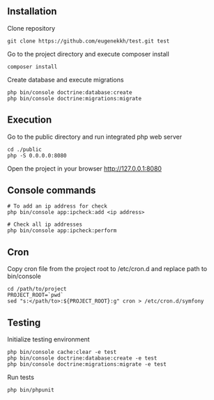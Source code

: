 Installation
------------
Clone repository
```shell
git clone https://github.com/eugenekkh/test.git test
```

Go to the project directory and execute composer install
```shell
composer install
```

Create database and execute migrations
```shell
php bin/console doctrine:database:create
php bin/console doctrine:migrations:migrate
```

Execution
---------
Go to the public directory and run integrated php web server
```shell
cd ./public
php -S 0.0.0.0:8080
```

Open the project in your browser http://127.0.0.1:8080

Console commands
----------------
```shell
# To add an ip address for check
php bin/console app:ipcheck:add <ip address>
```

```shell
# Check all ip addresses
php bin/console app:ipcheck:perform
```

Cron
----
Copy cron file from the project root to /etc/cron.d and replace path to bin/console
```shell
cd /path/to/project
PROJECT_ROOT=`pwd`
sed "s:</path/to>:${PROJECT_ROOT}:g" cron > /etc/cron.d/symfony
```

Testing
-------
Initialize testing environment
```shell
php bin/console cache:clear -e test
php bin/console doctrine:database:create -e test
php bin/console doctrine:migrations:migrate -e test
```

Run tests
```shell
php bin/phpunit
```
